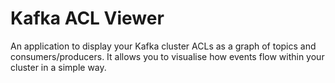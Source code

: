 # Kafka ACL Viewer
An application to display your Kafka cluster ACLs as a graph of topics and consumers/producers. It allows you to
visualise how events flow within your cluster in a simple way.

